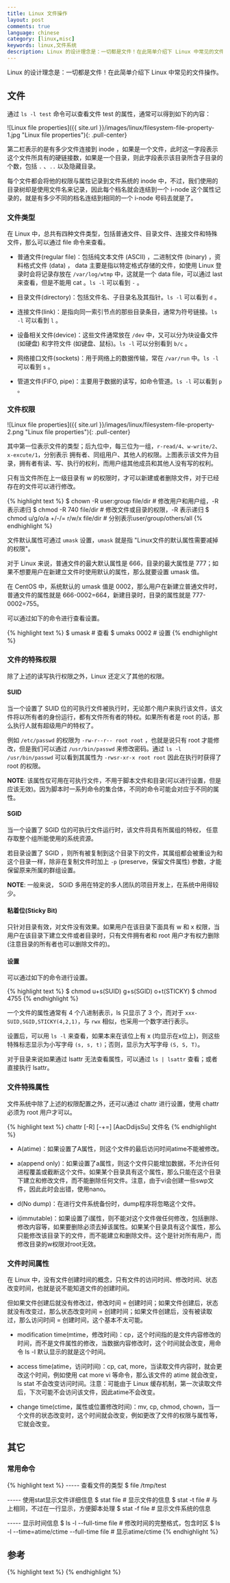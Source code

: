 ```yaml
---
title: Linux 文件操作
layout: post
comments: true
language: chinese
category: [linux,misc]
keywords: linux,文件系统
description: Linux 的设计理念是：一切都是文件！在此简单介绍下 Linux 中常见的文件操作。
---
```


Linux 的设计理念是：一切都是文件！在此简单介绍下 Linux 中常见的文件操作。

<!-- more -->

## 文件

通过 ```ls -l test``` 命令可以查看文件 test 的属性，通常可以得到如下的内容：

![Linux file properties]({{ site.url }}/images/linux/filesystem-file-property-1.jpg "Linux file properties"){: .pull-center}

第二栏表示的是有多少文件连接到 inode ，如果是一个文件，此时这一字段表示这个文件所具有的硬链接数，如果是一个目录，则此字段表示该目录所含子目录的个数，包括 ```.``` 、```..``` 以及隐藏目录。

每个文件都会将他的权限与属性记录到文件系统的 inode 中，不过，我们使用的目录树却是使用文件名来记录，因此每个档名就会连结到一个 i-node 这个属性记录的，就是有多少不同的档名连结到相同的一个 i-node 号码去就是了。

### 文件类型

在 Linux 中，总共有四种文件类型，包括普通文件、目录文件、连接文件和特殊文件，那么可以通过 file 命令来查看。

* 普通文件(regular file)：包括纯文本文件 (ASCII) ，二进制文件 (binary) ，资料格式文件 (data) ， data 主要是指以特定格式存储的文件，如使用 Linux 登录时会将记录存放在 ```/var/log/wtmp``` 中，这就是一个 data file，可以通过 last 来查看，但是不能用 cat 。```ls -l``` 可以看到 ```-``` 。

* 目录文件(directory)：包括文件名、子目录名及其指针。```ls -l``` 可以看到 ```d``` 。

* 连接文件(link)：是指向同一索引节点的那些目录条目，通常为符号链接。```ls -l``` 可以看到 ```l``` 。

* 设备相关文件(device)：这些文件通常放在 ```/dev``` 中，又可以分为块设备文件 (如硬盘) 和字符文件 (如键盘、鼠标)。```ls -l``` 可以分别看到 ```b/c``` 。

* 网络接口文件(sockets)：用于网络上的数据传输，常在 ```/var/run``` 中。```ls -l``` 可以看到 ```s``` 。

* 管道文件(FIFO, pipe)：主要用于数据的读写，如命令管道。```ls -l``` 可以看到 ```p``` 。

### 文件权限

![Linux file properties]({{ site.url }}/images/linux/filesystem-file-property-2.png "Linux file properties"){: .pull-center}

其中第一位表示文件的类型；后九位中，每三位为一组，```r-read/4```、```w-write/2```、```x-excute/1```，分别表示 拥有者、同组用户、其他人的权限。上图表示该文件为目录，拥有者有读、写、执行的权利，而用户组其他成员和其他人没有写的权利。

<!--
* 当用户对某个目录只有读权限时，那么该用户可以列出该目录下的文件列表，即可以使用ls来列出目录下的文件，但是不能进入该目录，即不能cd目录名来进入该目录。同时也不能通过ls -l查看文件属性，将显示为?。</li><br><li>

    当用户对某个目录只有执行权限时，该用户是可以进入该目录的，即可以通过cd来进入该目录；但该用户不能列出这个目录下的文件列表的，也即不能用ls命令列出该目录下的信息。</li><br><li>

    当用户具有写权限时，用户可以在当前目录增加或者删除文件，但需要几个前提：1、需要有可执行权限2、要想删除文件，那么sticky bit位是没有设置的。
-->


只有当文件所在上一级目录有 w 的权限时，才可以新建或者删除文件，对于已经存在的文件可以进行修改。

{% highlight text %}
$ chown -R user:group file/dir             # 修改用户和用户组，-R 表示递归
$ chmod -R 740 file/dir                    # 修改文件或目录的权限，-R 表示递归
$ chmod u/g/o/a +/-/= r/w/x file/dir       # 分别表示user/group/others/all
{% endhighlight %}

文件默认属性可通过 ```umask``` 设置，```umask``` 就是指 "Linux文件的默认属性需要减掉的权限"。

对于 Linux 来说，普通文件的最大默认属性是 666，目录的最大属性是 777；如果不想要用户在新建立文件时使用默认的属性，那么就要设置 umask 值。

在 CentOS 中，系统默认的 umask 值是 0002，那么用户在新建立普通文件时，普通文件的属性就是 666-0002=664，新建目录时，目录的属性就是 777-0002=755。

可以通过如下的命令进行查看设置。

{% highlight text %}
$ umask                  # 查看
$ umaks 0002             # 设置
{% endhighlight %}

### 文件的特殊权限

除了上述的读写执行权限之外，Linux 还定义了其他的权限。

#### SUID

当一个设置了 SUID 位的可执行文件被执行时，无论那个用户来执行该文件，该文件将以所有者的身份运行，都有文件所有者的特权。如果所有者是 root 的话，那么执行人就有超级用户的特权了。

例如 ```/etc/passwd``` 的权限为 ```-rw-r--r-- root root``` ，也就是说只有 root 才能修改，但是我们可以通过 ```/usr/bin/passwd``` 来修改密码。通过 ```ls -l /usr/bin/passwd``` 可以看到其属性为 ```-rwsr-xr-x root root``` 因此在执行时获得了 root 的权限。

**NOTE**: 该属性仅可用在可执行文件，不用于脚本文件和目录(可以进行设置，但是应该无效)。因为脚本时一系列命令的集合体，不同的命令可能会对应于不同的属性。

#### SGID

当一个设置了 SGID 位的可执行文件运行时，该文件将具有所属组的特权， 任意存取整个组所能使用的系统资源。

若目录设置了 SGID ，则所有被复制到这个目录下的文件，其属组都会被重设为和这个目录一样，除非在复制文件时加上 ```-p``` (preserve，保留文件属性) 参数，才能保留原来所属的群组设置。

**NOTE**: 一般来说， SGID 多用在特定的多人团队的项目开发上，在系统中用得较少。

#### 粘着位(Sticky Bit)

只针对目录有效，对文件没有效果。如果用户在该目录下面具有 w 和 x 权限，当用户在该目录下建立文件或者目录时，只有文件拥有者和 root 用户才有权力删除(注意目录的所有者也可以删除文件的)。

#### 设置

可以通过如下的命令进行设置。

{% highlight text %}
$ chmod u+s(SUID) g+s(SGID) o+t(STICKY)
$ chmod 4755
{% endhighlight %}

一个文件的属性通常有 4 个八进制表示，ls 只显示了 3 个，而对于 ```xxx-SUID,SGID,STICKY(4,2,1)```，与 ```rwx``` 相似，也采用一个数字进行表示。

设置后，可以用 ```ls -l``` 来查看，如果本来在该位上有 x (均显示在x位上)，则这些特殊标志显示为小写字母 ```(s, s, t)```；否则，显示为大写字母 ```(S, S, T)```。

对于目录来说如果通过 lsattr 无法查看属性，可以通过 ```ls | lsattr``` 查看；或者直接执行 lsattr。

### 文件特殊属性

文件系统中除了上述的权限配置之外，还可以通过 chattr 进行设置，使用 chattr 必须为 root 用户才可以。

{% highlight text %}
chattr [-R] [-+=] [AacDdijsSu] 文件名
{% endhighlight %}

* A(atime)：如果设置了A属性，则这个文件的最后访问时间atime不能被修改。

* a(append only)：如果设置了a属性，则这个文件只能增加数据，不允许任何进程覆盖或截断这个文件。如果某个目录具有这个属性，那么只能在这个目录下建立和修改文件，而不能删除任何文件。注意，由于vi会创建一些swp文件，因此此时会出错，使用nano。

* d(No dump)：在进行文件系统备份时，dump程序将忽略这个文件。

* i(immutable)：如果设置了i属性，则不能对这个文件做任何修改，包括删除、修改内容等，如果要删除必须去掉该属性。如果某个目录具有这个属性，那么只能修改该目录下的文件，而不能建立和删除文件。这个是针对所有用户，而修改目录的w权限对root无效。

<!--
    c(compressed): 系统以透明的方式压缩这个文件。从这个文件读取时，返回的是解压之后的数据；而向这个文件中写入数据时，数据首先被压缩之后才写入磁盘。</li><br><li>

    s(secure deletion)：如果设置了s属性，则这个文件将从硬盘空间中完全删除，使用0填充所在区域。</li><br><li>

    u(undeletable)：与s完全相反。如果设置了u属性，则这个文件虽然被删除了，但是还在硬盘空间中存在，还可以用来还原恢复。

    （D）synchronous directory updates；（j）data journalling；（S）synchronous updates；（T）and top of directory hierarchy；（t）no tail-merging。-->


### 文件时间属性

在 Linux 中，没有文件创建时间的概念，只有文件的访问时间、修改时间、状态改变时间，也就是说不能知道文件的创建时间。

但如果文件创建后就没有修改过，修改时间 = 创建时间；如果文件创建后，状态就没有改变过，那么状态改变时间 = 创建时间；如果文件创建后，没有被读取过，那么访问时间 = 创建时间，这个基本不太可能。

* modification time(mtime，修改时间)：cp，这个时间指的是文件内容修改的时间，而不是文件属性的修改，当数据内容修改时，这个时间就会改变，用命令 ls -l 默认显示的就是这个时间。

* access time(atime，访问时间)：cp, cat, more，当读取文件内容时，就会更改这个时间，例如使用 cat more vi 等命令，那么该文件的 atime 就会改变，ls stat 不会改变访问时间。注意：可能由于 Linux 缓存机制，第一次读取文件后，下次可能不会访问该文件，因此atime不会改变。

* change time(ctime，属性或位置修改时间)：mv, cp, chmod, chown，当一个文件的状态改变时，这个时间就会改变，例如更改了文件的权限与属性等，它就会改变。

## 其它

### 常用命令

{% highlight text %}
----- 查看文件的类型
$ file /tmp/test

----- 使用stat显示文件详细信息
$ stat file                                    # 显示文件的信息
$ stat -t file                                 # 与上相同，不过在一行显示，方便脚本处理
$ stat -f file                                 # 显示文件系统的信息

----- 显示时间信息
$ ls -l --full-time file                       # 修改时间的完整格式，包含时区
$ ls -l --time=atime/ctime --full-time file    # 显示atime/ctime
{% endhighlight %}

<!--
touch [-actmd] file 用来修改atime和mtime，实际同时也会修改ctime<ul><li>
    -a:如果没有指定时间，则修改atime/ctime；否则atime设置未指定时间，ctime为当今时间。</li><li>
    -m:如果没有指定时间，则修改mtime/ctime；否则mtime设置未指定时间，ctime为当今时间。</li><li>
    -c, --no-create: 不创建任何文件，但同时会修改atime/mtime/ctime</li><li>
    -d:后面可以接日期，也可以使用--date="日期或时间"</li><li>
    -t:后面可以接时间，格式为：[YYMMDDhhmm]</li></ul>
    举例：结果atime和mtime将会改变而ctime不会改变:<br>

touch -d "May 25 3:51 pm" file<br>
touch -d "2 days ago" file<br>
touch -c -m -t 201101110000 file
-->

## 参考

{% highlight text %}
{% endhighlight %}
